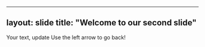 ----
layout: slide
title: "Welcome to our second slide"
----
Your text, update
Use the left  arrow to go back!
